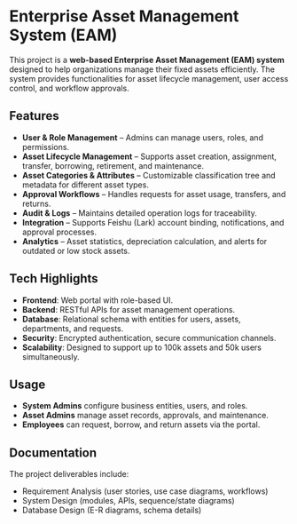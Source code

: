 # Enterprise Asset Management System (EAM)

This project is a **web-based Enterprise Asset Management (EAM) system** designed to help organizations manage their fixed assets efficiently. The system provides functionalities for asset lifecycle management, user access control, and workflow approvals.

## Features

* **User & Role Management** – Admins can manage users, roles, and permissions.
* **Asset Lifecycle Management** – Supports asset creation, assignment, transfer, borrowing, retirement, and maintenance.
* **Asset Categories & Attributes** – Customizable classification tree and metadata for different asset types.
* **Approval Workflows** – Handles requests for asset usage, transfers, and returns.
* **Audit & Logs** – Maintains detailed operation logs for traceability.
* **Integration** – Supports Feishu (Lark) account binding, notifications, and approval processes.
* **Analytics** – Asset statistics, depreciation calculation, and alerts for outdated or low stock assets.

## Tech Highlights

* **Frontend**: Web portal with role-based UI.
* **Backend**: RESTful APIs for asset management operations.
* **Database**: Relational schema with entities for users, assets, departments, and requests.
* **Security**: Encrypted authentication, secure communication channels.
* **Scalability**: Designed to support up to 100k assets and 50k users simultaneously.

## Usage

* **System Admins** configure business entities, users, and roles.
* **Asset Admins** manage asset records, approvals, and maintenance.
* **Employees** can request, borrow, and return assets via the portal.

## Documentation

The project deliverables include:

* Requirement Analysis (user stories, use case diagrams, workflows)
* System Design (modules, APIs, sequence/state diagrams)
* Database Design (E-R diagrams, schema details)